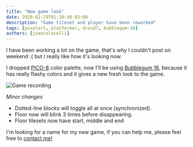 ```yaml
---
title: "New game look"
date: 2020-02-29T01:10:48-03:00
description: "Game tileset and player have been reworked"
tags: [pixelart, platformer, droid7, bubblegum-16]
authors: [juancolacelli]
---
```


I have been working a lot on the game, that's why I couldn't post on weekend :( but I really like how it's looking now.

I dropped [PICO-8](https://lospec.com/palette-list/pico-8) color palette, now I'll be using [Bubblegum 16](https://lospec.com/palette-list/bubblegum-16), because it has really flashy colors and it gives a new fresh look to the game.

![Game recording](recording.gif)

*Minor changes*
- Dotted-line blocks will toggle all at once (synchronized).
- Floor now will blink 3 times before disappearing.
- Floor tilesets now have start, middle and end

I'm looking for a name for my new game, if you can help me, please feel free to [contact me!](/about)
